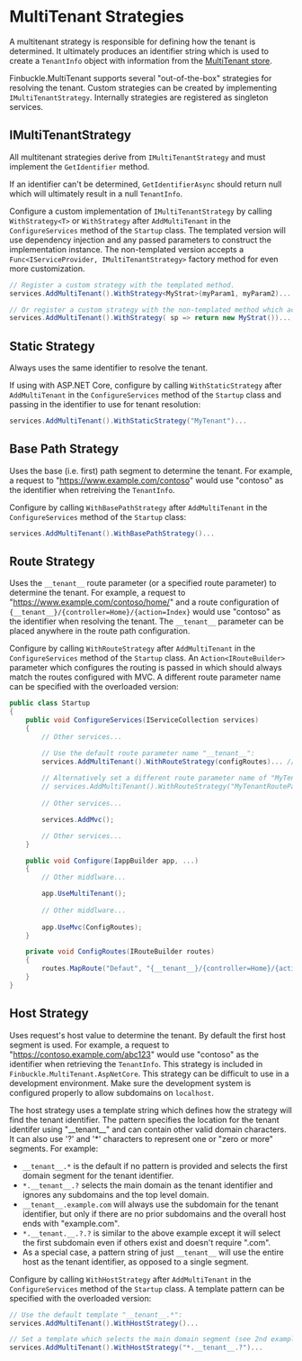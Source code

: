 # MultiTenant Strategies

A multitenant strategy is responsible for defining how the tenant is determined. It ultimately produces an identifier string which is used to create a `TenantInfo` object with information from the [MultiTenant store](Stores).

Finbuckle.MultiTenant supports several "out-of-the-box" strategies for resolving the tenant. Custom strategies can be created by implementing `IMultiTenantStrategy`. Internally strategies are registered as singleton services.

## IMultiTenantStrategy
All multitenant strategies derive from `IMultiTenantStrategy` and must implement the `GetIdentifier` method. 

If an identifier can't be determined, `GetIdentifierAsync` should return null which will ultimately result in a null `TenantInfo`.

Configure a custom implementation of `IMultiTenantStrategy` by calling `WithStrategy<T>` or `WithStrategy` after `AddMultiTenant` in the `ConfigureServices` method of the `Startup` class. The templated version will use dependency injection and any passed parameters to construct the implementation instance. The non-templated version accepts a `Func<IServiceProvider, IMultiTenantStrategy>` factory method for even more customization.

```cs
// Register a custom strategy with the templated method.
services.AddMultiTenant().WithStrategy<MyStrat>(myParam1, myParam2)...

// Or register a custom strategy with the non-templated method which accepts a factory method.
services.AddMultiTenant().WithStrategy( sp => return new MyStrat())...
```

## Static Strategy
Always uses the same identifier to resolve the tenant.

If using with ASP.NET Core, configure by calling `WithStaticStrategy` after `AddMultiTenant` in the `ConfigureServices` method of the `Startup` class and passing in the identifier to use for tenant resolution:

```cs
services.AddMultiTenant().WithStaticStrategy("MyTenant")...
```

## Base Path Strategy 
Uses the base (i.e. first) path segment to determine the tenant. For example, a request to "https://www.example.com/contoso" would use "contoso" as the identifier when retreiving the `TenantInfo`.

Configure by calling `WithBasePathStrategy` after `AddMultiTenant` in the `ConfigureServices` method of the `Startup` class:

```cs
services.AddMultiTenant().WithBasePathStrategy()...
```

## Route Strategy
Uses the `__tenant__` route parameter (or a specified route parameter) to determine the tenant. For example, a request to "https://www.example.com/contoso/home/" and a route configuration of `{__tenant__}/{controller=Home}/{action=Index}` would use "contoso" as the identifier when resolving the tenant. The `__tenant__` parameter can be placed anywhere in the route path configuration.

Configure by calling `WithRouteStrategy` after `AddMultiTenant` in the `ConfigureServices` method of the `Startup` class. An `Action<IRouteBuilder>` parameter which configures the routing is passed in which should always match the routes configured with MVC.  A different route parameter name can be specified with the overloaded version:

```cs
public class Startup
{
    public void ConfigureServices(IServiceCollection services)
    {
        // Other services...

        // Use the default route parameter name "__tenant__":
        services.AddMultiTenant().WithRouteStrategy(configRoutes)... // Make sure to include a multitenant store!
        
        // Alternatively set a different route parameter name of "MyTenantRouteParam":
        // services.AddMultiTenant().WithRouteStrategy("MyTenantRouteParam", configRoutes)...
        
        // Other services...

        services.AddMvc();

        // Other services...
    }

    public void Configure(IappBuilder app, ...)
    {
        // Other middlware...

        app.UseMultiTenant();
        
        // Other middlware...
        
        app.UseMvc(ConfigRoutes);
    }

    private void ConfigRoutes(IRouteBuilder routes)
    {
        routes.MapRoute("Defaut", "{__tenant__}/{controller=Home}/{action=Index}");
    }
}
``` 

## Host Strategy
Uses request's host value to determine the tenant. By default the first host segment is used. For example, a request to "https://contoso.example.com/abc123" would use "contoso" as the identifier when retrieving the `TenantInfo`. This strategy is included in `Finbuckle.MultiTenant.AspNetCore`. This strategy can be difficult to use in a development environment. Make sure the development system is configured properly to allow subdomains on `localhost`.

The host strategy uses a template string which defines how the strategy will find the tenant identifier. The pattern specifies the location for the tenant identifer using "\_\_tenant\_\_" and can contain other valid domain characters. It can also use '?' and '\*' characters to represent one or "zero or more" segments. For example:
  - `__tenant__.*` is the default if no pattern is provided and selects the first domain segment for the tenant identifier.
  - `*.__tenant__.?` selects the main domain as the tenant identifier and ignores any subdomains and the top level domain.
  - `__tenant__.example.com` will always use the subdomain for the tenant identifier, but only if there are no prior subdomains and the overall host ends with "example.com".
  - `*.__tenant.__.?.?` is similar to the above example except it will select the first subdomain even if others exist and doesn't require ".com".
  - As a special case, a pattern string of just `__tenant__` will use the entire host as the tenant identifier, as opposed to a single segment.

Configure by calling `WithHostStrategy` after `AddMultiTenant` in the `ConfigureServices` method of the `Startup` class. A template pattern can be specified with the overloaded version:

```cs
// Use the default template "__tenant__.*":
services.AddMultiTenant().WithHostStrategy()...

// Set a template which selects the main domain segment (see 2nd example above):
services.AddMultiTenant().WithHostStrategy("*.__tenant__.?")...
```
